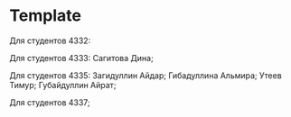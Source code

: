 
# Template


Для студентов 4332:

Для студентов 4333:
Сагитова Дина;

Для студентов 4335:
Загидуллин Айдар;
Гибадуллина Альмира;
Утеев Тимур;
Губайдуллин Айрат;

Для студентов 4337;

